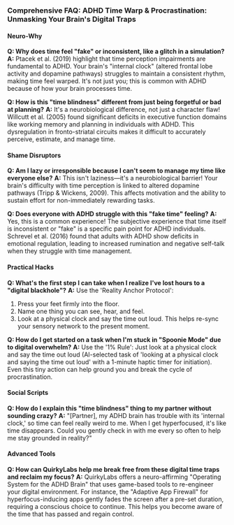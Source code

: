 ### **Comprehensive FAQ: ADHD Time Warp & Procrastination: Unmasking Your Brain's Digital Traps**

#### **Neuro-Why**
**Q: Why does time feel "fake" or inconsistent, like a glitch in a simulation?**
**A:** Ptacek et al. (2019) highlight that time perception impairments are fundamental to ADHD. Your brain's "internal clock" (altered frontal lobe activity and dopamine pathways) struggles to maintain a consistent rhythm, making time feel warped. It's not just you; this is common with ADHD because of how your brain processes time.

**Q: How is this "time blindness" different from just being forgetful or bad at planning?**
**A:** It's a neurobiological difference, not just a character flaw! Willcutt et al. (2005) found significant deficits in executive function domains like working memory and planning in individuals with ADHD. This dysregulation in fronto-striatal circuits makes it difficult to accurately perceive, estimate, and manage time.

#### **Shame Disruptors**
**Q: Am I lazy or irresponsible because I can't seem to manage my time like everyone else?**
**A:** This isn't laziness—it's a neurobiological barrier! Your brain's difficulty with time perception is linked to altered dopamine pathways (Tripp & Wickens, 2009). This affects motivation and the ability to sustain effort for non-immediately rewarding tasks.

**Q: Does everyone with ADHD struggle with this "fake time" feeling?**
**A:** Yes, this is a common experience! The subjective experience that time itself is inconsistent or "fake" is a specific pain point for ADHD individuals. Schrevel et al. (2016) found that adults with ADHD show deficits in emotional regulation, leading to increased rumination and negative self-talk when they struggle with time management.

#### **Practical Hacks**
**Q: What's the first step I can take when I realize I've lost hours to a "digital blackhole"?**
**A:** Use the 'Reality Anchor Protocol':
1. Press your feet firmly into the floor.
2. Name one thing you can see, hear, and feel.
3. Look at a physical clock and say the time out loud. This helps re-sync your sensory network to the present moment.

**Q: How do I get started on a task when I'm stuck in "Spoonie Mode" due to digital overwhelm?**
**A:** Use the '1% Rule': Just look at a physical clock and say the time out loud (AI-selected task of 'looking at a physical clock and saying the time out loud' with a 1-minute haptic timer for initiation). Even this tiny action can help ground you and break the cycle of procrastination.

#### **Social Scripts**
**Q: How do I explain this "time blindness" thing to my partner without sounding crazy?**
**A:** "[Partner], my ADHD brain has trouble with its 'internal clock,' so time can feel really weird to me. When I get hyperfocused, it's like time disappears. Could you gently check in with me every so often to help me stay grounded in reality?"

#### **Advanced Tools**
**Q: How can QuirkyLabs help me break free from these digital time traps and reclaim my focus?**
**A:** QuirkyLabs offers a neuro-affirming "Operating System for the ADHD Brain" that uses game-based tools to re-engineer your digital environment. For instance, the "Adaptive App Firewall" for hyperfocus-inducing apps gently fades the screen after a pre-set duration, requiring a conscious choice to continue. This helps you become aware of the time that has passed and regain control.